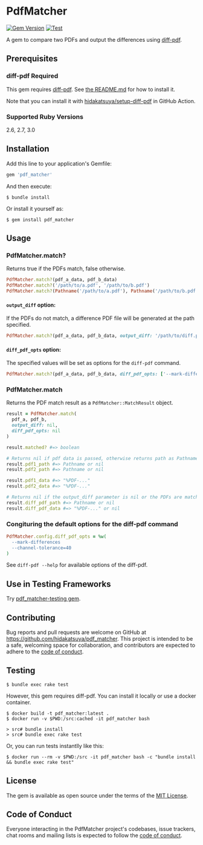 # PdfMatcher

[![Gem Version](https://badge.fury.io/rb/pdf_matcher.svg)](https://badge.fury.io/rb/pdf_matcher)
[![Test](https://github.com/hidakatsuya/pdf_matcher/actions/workflows/test.yml/badge.svg?branch=main)](https://github.com/hidakatsuya/pdf_matcher/actions/workflows/test.yml)

A gem to compare two PDFs and output the differences using [diff-pdf](https://github.com/vslavik/diff-pdf).

## Prerequisites

### diff-pdf Required

This gem requires [diff-pdf](https://github.com/vslavik/diff-pdf). See [the README.md](https://github.com/vslavik/diff-pdf) for how to install it.

Note that you can install it with [hidakatsuya/setup-diff-pdf](https://github.com/hidakatsuya/setup-diff-pdf) in GitHub Action.

### Supported Ruby Versions

2.6, 2.7, 3.0

## Installation

Add this line to your application's Gemfile:

```ruby
gem 'pdf_matcher'
```

And then execute:

    $ bundle install

Or install it yourself as:

    $ gem install pdf_matcher

## Usage

### PdfMatcher.match?

Returns true if the PDFs match, false otherwise.

```ruby
PdfMatcher.match?(pdf_a_data, pdf_b_data)
PdfMatcher.match?('/path/to/a.pdf', '/path/to/b.pdf')
PdfMatcher.match?(Pathname('/path/to/a.pdf'), Pathname('/path/to/b.pdf'))
```

#### `output_diff` option:

If the PDFs do not match, a difference PDF file will be generated at the path specified.

```ruby
PdfMatcher.match?(pdf_a_data, pdf_b_data, output_diff: '/path/to/diff.pdf')
```

#### `diff_pdf_opts` option:

The specified values will be set as options for the `diff-pdf` command.

```ruby
PdfMatcher.match?(pdf_a_data, pdf_b_data, diff_pdf_opts: ['--mark-differences', '--dpi=600'])
```

### PdfMatcher.match

Returns the PDF match result as a `PdfMatcher::MatchResult` object.

```ruby
result = PdfMatcher.match(
  pdf_a, pdf_b,
  output_diff: nil,
  diff_pdf_opts: nil
)

result.matched? #=> boolean

# Returns nil if pdf data is passed, otherwise returns path as Pathname.
result.pdf1_path #=> Pathname or nil
result.pdf2_path #=> Pathname or nil

result.pdf1_data #=> "%PDF-..."
result.pdf2_data #=> "%PDF-..."

# Returns nil if the output_diff parameter is nil or the PDFs are matched.
result.diff_pdf_path #=> Pathname or nil
result.diff_pdf_data #=> "%PDF-..." or nil
```

### Congituring the default options for the diff-pdf command

```ruby
PdfMatcher.config.diff_pdf_opts = %w(
  --mark-differences
  --channel-tolerance=40
)
```

See `diff-pdf --help` for available options of the diff-pdf.

## Use in Testing Frameworks

Try [pdf_matcher-testing gem](https://github.com/hidakatsuya/pdf_matcher-testing).

## Contributing

Bug reports and pull requests are welcome on GitHub at https://github.com/hidakatsuya/pdf_matcher. This project is intended to be a safe, welcoming space for collaboration, and contributors are expected to adhere to the [code of conduct](https://github.com/hidakatsuya/pdf_matcher/blob/master/CODE_OF_CONDUCT.md).

## Testing

```
$ bundle exec rake test
```

However, this gem requires diff-pdf. You can install it locally or use a docker container.

```
$ docker build -t pdf_matcher:latest .
$ docker run -v $PWD:/src:cached -it pdf_matcher bash

> src# bundle install
> src# bundle exec rake test
```

Or, you can run tests instantlly like this:

```
$ docker run --rm -v $PWD:/src -it pdf_matcher bash -c "bundle install && bundle exec rake test"
```


## License

The gem is available as open source under the terms of the [MIT License](https://opensource.org/licenses/MIT).

## Code of Conduct

Everyone interacting in the PdfMatcher project's codebases, issue trackers, chat rooms and mailing lists is expected to follow the [code of conduct](https://github.com/hidakatsuya/pdf_matcher/blob/master/CODE_OF_CONDUCT.md).
